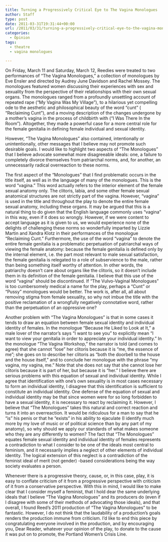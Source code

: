 ```yaml
---
title: Turning a Progressively Critical Eye to The Vagina Monologues
author: Staff
type: post
date: 2011-03-31T19:31:44+00:00
url: /2011/03/31/turning-a-progressively-critical-eye-to-the-vagina-monologues/
categories:
  - Opinion
tags:
  - theatre
  - vagina monologues

---
```

On Friday, March 11 and Saturday, March 12, Reedies were treated to two performances of “The Vagina Monologues,” a collection of monologues by Eve Ensler and directed by Audrey June Davidson and Rachel Mossey. The monologues featured women discussing their experiences with sex and sexuality from the perspective of their relationships with their own sexual organs. The monologues ranged from a profoundly unsettling account of repeated rape (“My Vagina Was My Village”), to a hilarious yet compelling ode to the aesthetic and philosophical beauty of the word “cunt” ( “Reclaiming Cunt”), and a moving description of the changes undergone by a mother’s vagina in the process of childbirth with (“I Was There In the Room”). Altogether, they made a powerful case for a more central role for the female genitalia in defining female individual and sexual identity.

However, “The Vagina Monologues” also contained, intentionally or unintentionally, other messages that I believe may not promote such desirable goals. I would like to highlight two aspects of “The Monologues” that I believe advocate somewhat more disagreeable ideals: one, a failure to completely divorce themselves from patriarchal norms, and, for another, an unnecessarily radical overreaction to these norms.

The first aspect of the “Monologues” that I find problematic occurs in the title itself, as well as in the language of many of the monologues. This is the word “vagina.” This word actually refers to the interior element of the female sexual anatomy only. The clitoris, labia, and some other female sexual anatomical structures are not strictly part of the vagina. However, “vagina” is used in the title and throughout the play to denote the entire female sexual anatomy, including these organs. It may be argued that this is a natural thing to do given that the English language commonly uses “vagina” in this way, even if it does so wrongly. However, if we were content to accept language as it is given to us, we would experience none of the delights of challenging these norms so wonderfully imparted by Lizzie Martin and Xandra Klotz in their performances of the monologue “Reclaiming Cunt.” Furthermore, the use of the word “vagina” to denote the entire female genitalia is a problematic perpetuation of patriarchal ways of viewing the female anatomy: because the female genitalia is defined only by the internal element, i.e. the part most relevant to male sexual satisfaction, the female genitalia is relegated to a role of subservience to the male, rather than being something itself worthy of attention. In other words, the patriarchy doesn’t care about organs like the clitoris, so it doesn’t include them in its definition of the female genitalia. I believe that this use of the word “vagina” should be discontinued. If “The Vulvo-Vaginal Monologues” is too cumbersomely medical a name for the play, perhaps a “Cunt” or “Pussy” monologues would be better. The work is, after all, all about removing stigma from female sexuality, so why not imbue the title with the positive reclamation of a wrongfully negatively connotative word, rather than the perpetuation of an oppressive one?

Another problem with “The Vagina Monologues” is that in some cases it tends to draw an equation between female sexual identity and individual identity of females. In the monologue “Because He Liked to Look at It,” a male lover of the narrator’s says “I want to see you” to explicitly mean “I want to view your genitalia in order to appreciate your individual identity.” In the monologue “The Vagina Workshop,” the narrator is told (and comes to agree) that she cannot “lose” her clitoris because it is “me, the essence of me”; she goes on to describe her clitoris as “both the doorbell to the house and the house itself,” and to conclude her monologue with the phrase “my vagina, my vagina, me.” Note that she does not say that she cannot lose her clitoris because it is part of her, but because it is “her.” I believe there are serious problems with this equation of sexual and individual identity. While I agree that identification with one’s own sexuality is in most cases necessary to form an individual identity, I disagree that this identification is sufficient to constitute an individual identity. One defense of the equation of sexual and individual identity may be that since women were for so long forbidden to have a sexual identity, it is necessary to react by reclaiming it. However, I believe that “The Monologues” takes this natural and correct reaction and turns it into an overreaction. It would be ridiculous for a man to say that he “is” his penis or that he “exists” in his ability to ejaculate (I identify much more by my love of music or of political science than by any part of my anatomy), so why should we apply our standards of what makes someone who they are any differently to women? The fact that “The Monologues” equates female sexual identity and individual identity of females represents a contradiction to what I consider to be one of the ideals most central to feminism, and it necessarily implies a neglect of other elements of individual identity. The logical extension of this neglect is a contradiction of the feminist ideal of merit (not gender) -based considerations being the way society evaluates a person.

Whenever there is a progressive theory, cause, or, in this case, play, it is easy to conflate criticism of it from a progressive perspective with criticism of it from a conservative perspective. With this in mind, I would like to make clear that I consider myself a feminist, that I hold dear the same underlying ideals that I believe “The Vagina Monologues” and its producers do (even if I disagree with some of their methods of advocating those ideals), and that overall, I found Reed’s 2011 production of “The Vagina Monologues” to be fantastic. However, I do not think that the laudability of a production’s goals renders the production immune from criticism. I’d like to end this piece by congratulating everyone involved in the production, and by encouraging you, Dear Reader, whatever your opinion of the play, to donate to the cause it was put on to promote, the Portland Women’s Crisis Line.